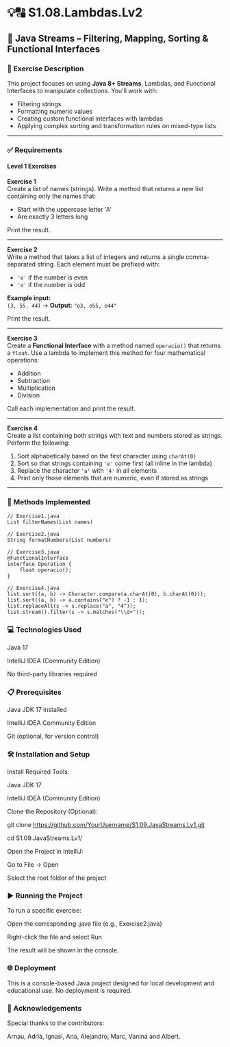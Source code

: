 # 💡🔠 S1.08.Lambdas.Lv2

## 📂 Java Streams – Filtering, Mapping, Sorting & Functional Interfaces

### 🧾 Exercise Description

This project focuses on using **Java 8+ Streams**, Lambdas, and Functional Interfaces to manipulate collections. You'll work with:

- Filtering strings
- Formatting numeric values
- Creating custom functional interfaces with lambdas
- Applying complex sorting and transformation rules on mixed-type lists

---

### ✅ Requirements

#### Level 1 Exercises

**Exercise 1**  
Create a list of names (strings). Write a method that returns a new list containing only the names that:

- Start with the uppercase letter 'A'
- Are exactly 3 letters long

Print the result.

---

**Exercise 2**  
Write a method that takes a list of integers and returns a single comma-separated string. Each element must be prefixed with:

- `'e'` if the number is even  
- `'o'` if the number is odd  

**Example input:**  
`(3, 55, 44)` → **Output:** `"o3, o55, e44"`

Print the result.

---

**Exercise 3**  
Create a **Functional Interface** with a method named `operacio()` that returns a `float`. Use a lambda to implement this method for four mathematical operations:

- Addition
- Subtraction
- Multiplication
- Division

Call each implementation and print the result.

---

**Exercise 4**  
Create a list containing both strings with text and numbers stored as strings. Perform the following:

1. Sort alphabetically based on the first character using `charAt(0)`
2. Sort so that strings containing `'e'` come first (all inline in the lambda)
3. Replace the character `'a'` with `'4'` in all elements
4. Print only those elements that are numeric, even if stored as strings

---

### 🔨 Methods Implemented

```
// Exercise1.java
List filterNames(List names)

// Exercise2.java
String formatNumbers(List numbers)

// Exercise3.java
@FunctionalInterface
interface Operation {
    float operacio();
}

// Exercise4.java
list.sort((a, b) -> Character.compare(a.charAt(0), b.charAt(0)));
list.sort((a, b) -> a.contains("e") ? -1 : 1);
list.replaceAll(s -> s.replace("a", "4"));
list.stream().filter(s -> s.matches("\\d+"));
```

### 💻 Technologies Used
Java 17

IntelliJ IDEA (Community Edition)

No third-party libraries required

### 📋 Prerequisites
Java JDK 17 installed

IntelliJ IDEA Community Edition

Git (optional, for version control)

### 🛠️ Installation and Setup
Install Required Tools:

Java JDK 17

IntelliJ IDEA (Community Edition)

Clone the Repository (Optional):


git clone https://github.com/YourUsername/S1.09.JavaStreams.Lv1.git

cd S1.09.JavaStreams.Lv1/

Open the Project in IntelliJ:

Go to File → Open

Select the root folder of the project

### ▶️ Running the Project
To run a specific exercise:

Open the corresponding .java file (e.g., Exercise2.java)

Right-click the file and select Run

The result will be shown in the console.

### 🌐 Deployment
This is a console-based Java project designed for local development and educational use. No deployment is required.

### 🤝 Acknowledgements
Special thanks to the contributors:

Arnau, Adrià, Ignasi, Ana, Alejandro, Marc, Vanina and Albert.
